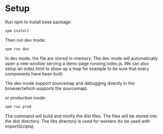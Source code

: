 # Setup

Run npm to install base package:

```bash
npm install
```

Then run dev mode:

```bash
npm run dev
```

In dev mode, the file are stored in-memory. The dev mode will automatically open a new window
serving a demo page running index.js. We can also setup an index.html to show up a map
for example to be sure that every components have been built.

The dev mode support sourcemap and debugging directly in the browser(which supports the sourcemap).

or production mode:

```bash
npm run prod
```
The command will build and minify the dist files. The files will be stored into the dist directory.
The libs directory is used for workers (to be used with importScripts)

